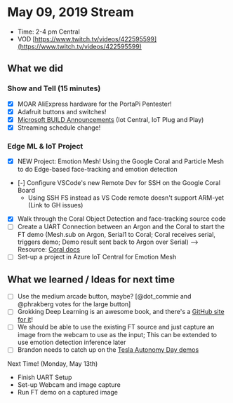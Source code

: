 # May 09, 2019 Stream

- Time: 2-4 pm Central
- VOD [https://www.twitch.tv/videos/422595599](https://www.twitch.tv/videos/422595599)

## What we did

### Show and Tell (15 minutes)

- [X] MOAR AliExpress hardware for the PortaPi Pentester!
- [X] Adafruit buttons and switches!
- [X] [Microsoft BUILD Announcements](https://azure.microsoft.com/en-us/blog/build-with-azure-iot-central-and-iot-plug-and-play/) (Iot Central, IoT Plug and Play)
- [X] Streaming schedule change!

### Edge ML & IoT Project

- [X] NEW Project: Emotion Mesh! Using the Google Coral and Particle Mesh to do Edge-based face-tracking and emotion detection
- [-] Configure VSCode's new Remote Dev for SSH on the Google Coral Board
  - Using SSH FS instead as VS Code remote doesn't support ARM-yet (Link to GH issues)
- [X] Walk through the Coral Object Detection and face-tracking source code
- [ ] Create a UART Connection between an Argon and the Coral to start the FT demo (Mesh.sub on Argon, Serial1 to Coral; Coral receives serial, triggers demo; Demo result sent back to Argon over Serial)
  --> Resource: [Coral docs](https://coral.withgoogle.com/docs/dev-board/gpio/)
- [ ] Set-up a project in Azure IoT Central for Emotion Mesh

## What we learned / Ideas for next time

- [ ] Use the medium arcade button, maybe? [@dot_commie and @phrakberg votes for the large button]
- [ ] Grokking Deep Learning is an awesome book, and there's a [GitHub site for it](https://github.com/iamtrask/Grokking-Deep-Learning)!
- [ ] We should be able to use the existing FT source and just capture an image from the webcam to use as the input; This can be extended to use emotion detection inference later
- [ ] Brandon needs to catch up on the [Tesla Autonomy Day demos](https://www.youtube.com/watch?v=-b041NXGPZ8)

Next Time! (Monday, May 13th)
- Finish UART Setup
- Set-up Webcam and image capture
- Run FT demo on a captured image